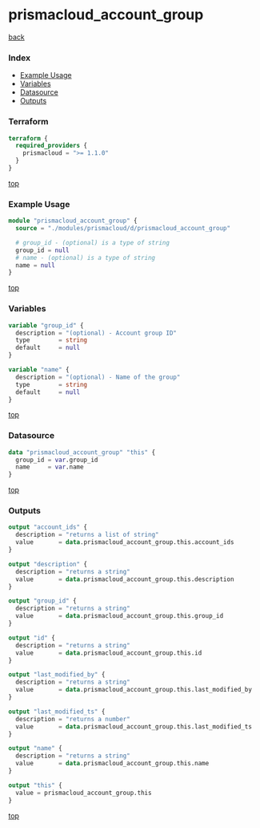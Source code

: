 # prismacloud_account_group

[back](../prismacloud.md)

### Index

- [Example Usage](#example-usage)
- [Variables](#variables)
- [Datasource](#datasource)
- [Outputs](#outputs)

### Terraform

```terraform
terraform {
  required_providers {
    prismacloud = ">= 1.1.0"
  }
}
```

[top](#index)

### Example Usage

```terraform
module "prismacloud_account_group" {
  source = "./modules/prismacloud/d/prismacloud_account_group"

  # group_id - (optional) is a type of string
  group_id = null
  # name - (optional) is a type of string
  name = null
}
```

[top](#index)

### Variables

```terraform
variable "group_id" {
  description = "(optional) - Account group ID"
  type        = string
  default     = null
}

variable "name" {
  description = "(optional) - Name of the group"
  type        = string
  default     = null
}
```

[top](#index)

### Datasource

```terraform
data "prismacloud_account_group" "this" {
  group_id = var.group_id
  name     = var.name
}
```

[top](#index)

### Outputs

```terraform
output "account_ids" {
  description = "returns a list of string"
  value       = data.prismacloud_account_group.this.account_ids
}

output "description" {
  description = "returns a string"
  value       = data.prismacloud_account_group.this.description
}

output "group_id" {
  description = "returns a string"
  value       = data.prismacloud_account_group.this.group_id
}

output "id" {
  description = "returns a string"
  value       = data.prismacloud_account_group.this.id
}

output "last_modified_by" {
  description = "returns a string"
  value       = data.prismacloud_account_group.this.last_modified_by
}

output "last_modified_ts" {
  description = "returns a number"
  value       = data.prismacloud_account_group.this.last_modified_ts
}

output "name" {
  description = "returns a string"
  value       = data.prismacloud_account_group.this.name
}

output "this" {
  value = prismacloud_account_group.this
}
```

[top](#index)